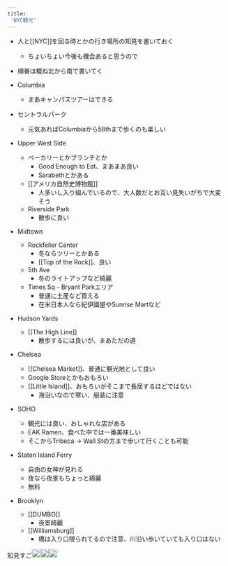 ```yaml
---
title:
 'NYC観光'
---
```


- 人と[[NYC]]を回る時とかの行き場所の知見を書いておく
    - ちょいちょい今後も機会あると思うので

- 順番は概ね北から南で書いてく

- Columbia
    - まあキャンパスツアーはできる
- セントラルパーク
    - 元気あればColumbiaから58thまで歩くのも楽しい
- Upper West Side
    - ベーカリーとかブランチとか
        - Good Enough to Eat、まあまあ良い
        - Sarabethとかある
    - [[アメリカ自然史博物館]]
        - 人多いし入り組んでいるので、大人数だとお互い見失いがちで大変そう
    - Riverside Park
        - 散歩に良い
- Midtown
    - Rockfeller Center
        - 冬ならツリーとかある
        - [[Top of the Rock]]、良い
    - 5th Ave
        - 冬のライトアップなど綺麗
    - Times Sq - Bryant Parkエリア
        - 普通に土産など買える
        - 在米日本人なら紀伊國屋やSunrise Martなど
- Hudson Yards
    - [[The High Line]]
        - 散歩するには良いが、まあただの道
- Chelsea
    - [[Chelsea Market]]、普通に観光地として良い
    - Google Storeとかもおもろい
    - [[Little Island]]、おもろいがそこまで長居するほどではない
        - 海沿いなので寒い、服装に注意
- SOHO
    - 観光には良い、おしゃれな店がある
    - EAK Ramen、食べた中では一番美味しい
    - そこからTribeca -> Wall Stの方まで歩いて行くことも可能
- Staten Island Ferry
    - 自由の女神が見れる
    - 夜なら夜景もちょっと綺麗
    - 無料
- Brooklyn
    - [[DUMBO]]
        - 夜景綺麗
    - [[Williamsburg]]
        - 橋は入り口限られてるので注意、川沿い歩いていても入り口はない


知見すご<img src='https://scrapbox.io/api/pages/blu3mo-public/tkgshn/icon' alt='tkgshn.icon' height="19.5"/><img src='https://scrapbox.io/api/pages/blu3mo-public/tkgshn/icon' alt='tkgshn.icon' height="19.5"/><img src='https://scrapbox.io/api/pages/blu3mo-public/tkgshn/icon' alt='tkgshn.icon' height="19.5"/>
